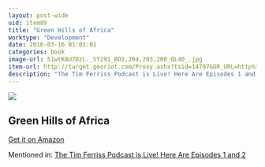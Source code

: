 ```yaml
---
layout: post-wide
uid: item89
title: "Green Hills of Africa"
worktype: "Development"
date: 2016-03-16 01:01:01
categories: book
image-url: 51wtK8U7DzL._SY291_BO1,204,203,200_QL40_.jpg
item-url: http://target.georiot.com/Proxy.ashx?tsid=14707&GR_URL=http%3A%2F%2Fwww.amazon.com%2FGreen-Hills-Africa-Ernest-Hemingway%2Fdp%2FB003AWQRXE%2F
description: "The Tim Ferriss Podcast is Live! Here Are Episodes 1 and 2"
---
```

<a href="http://target.georiot.com/Proxy.ashx?tsid=14707&GR_URL=http%3A%2F%2Fwww.amazon.com%2FGreen-Hills-Africa-Ernest-Hemingway%2Fdp%2FB003AWQRXE%2F" target="blank"><img src="../../../../img/thumbs/51wtK8U7DzL._SY291_BO1,204,203,200_QL40_.jpg" class="prod-img"></a>
<h2>Green Hills of Africa</h2>
<p><a href="http://target.georiot.com/Proxy.ashx?tsid=14707&GR_URL=http%3A%2F%2Fwww.amazon.com%2FGreen-Hills-Africa-Ernest-Hemingway%2Fdp%2FB003AWQRXE%2F" target="blank">Get it on Amazon</a><p>
<p>Mentioned in: <a href="http://fourhourworkweek.com/2014/04/22/tim-ferriss-podcast/comment-page-6/" target="blank">The Tim Ferriss Podcast is Live! Here Are Episodes 1 and 2</a></p>
